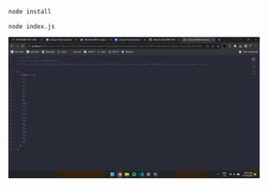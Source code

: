 ```
node install
```
```
node index.js
```
<!-- Add Screenshot.png to markdown -->

![](Screenshot.png)  
